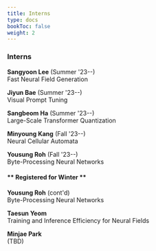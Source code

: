 ```yaml
---
title: Interns
type: docs
bookToc: false
weight: 2
---
```


### **Interns**  
**Sangyoon Lee** (Summer '23--)  
Fast Neural Field Generation  

**Jiyun Bae** (Summer '23--)  
Visual Prompt Tuning  

**Sangbeom Ha** (Summer '23--)  
Large-Scale Transformer Quantization  

**Minyoung Kang** (Fall '23--)  
Neural Cellular Automata  

**Yousung Roh** (Fall '23--)  
Byte-Processing Neural Networks


#### ** Registered for Winter **
**Yousung Roh** (cont'd)  
Byte-Processing Neural Networks

**Taesun Yeom**  
Training and Inference Efficiency for Neural Fields

**Minjae Park**  
(TBD)